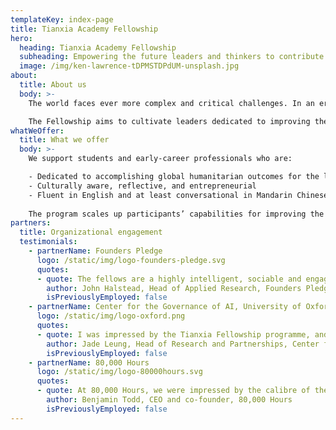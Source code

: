 ```yaml
---
templateKey: index-page
title: Tianxia Academy Fellowship
hero:
  heading: Tianxia Academy Fellowship
  subheading: Empowering the future leaders and thinkers to contribute towards an equitable and harmonious future.
  image: /img/ken-lawrence-tDPMSTDPdUM-unsplash.jpg
about:
  title: About us
  body: >-
    The world faces ever more complex and critical challenges. In an era of global interdependence, peoples, nations, and cultures must come together to rise above their common hurdles. “Tianxia (天下) ” is a Chinese term expressing the idea of a universal civilizational order under which life on Earth may flourish. Inspired by this ancient concept, the Tianxia Academy believes in empowering the future leaders and thinkers to contribute towards an equitable and harmonious future.

    The Fellowship aims to cultivate leaders dedicated to improving the long-term future through macro-strategic work. This type of work targets areas that hold great transformative potential on the timescale of decades yet are being neglected by current mainstream efforts.
whatWeOffer:
  title: What we offer
  body: >-
    We support students and early-career professionals who are:

    - Dedicated to accomplishing global humanitarian outcomes for the long-term future
    - Culturally aware, reflective, and entrepreneurial
    - Fluent in English and at least conversational in Mandarin Chinese
    
    The program scales up participants’ capabilities for improving the world and provides a lifelong network for mentorship and collaborations.
partners:
  title: Organizational engagement
  testimonials:
    - partnerName: Founders Pledge
      logo: /static/img/logo-founders-pledge.svg
      quotes:
      - quote: The fellows are a highly intelligent, sociable and engaged group at the start of their careers, and are mainly focused on long-term issues. I think engaging with us helped them get a sense of how people are thinking about some of the key problem areas; the fellowship has also yielded some concrete benefits for Founders Pledge, as one of the fellows has put us in touch with a high profile entrepreneur working on improving science.
        author: John Halstead, Head of Applied Research, Founders Pledge
        isPreviouslyEmployed: false
    - partnerName: Center for the Governance of AI, University of Oxford
      logo: /static/img/logo-oxford.png
      quotes:
      - quote: I was impressed by the Tianxia Fellowship programme, and would support its continuation in the coming years. The fellows who were selected were a promising cohort - from a diverse range of backgrounds, but all explicitly value aligned and very committed to steering their future careers for doing the most good. I was particularly struck by their curiosity and eagerness to learn, and certainly got the impression that the Tianxia fellowship was a pivotal experience for several of them in terms of getting their first dose of thorough exposure to the cause areas, organisations, and general concepts involved in long-term thinking.
        author: Jade Leung, Head of Research and Partnerships, Center for the Governance of AI, University of Oxford
        isPreviouslyEmployed: false
    - partnerName: 80,000 Hours
      logo: /static/img/logo-80000hours.svg
      quotes:
      - quote: At 80,000 Hours, we were impressed by the calibre of the Tianxia Fellows and the diversity of their backgrounds. We'd be keen to stay involved in future years.
        author: Benjamin Todd, CEO and co-founder, 80,000 Hours
        isPreviouslyEmployed: false
---
```


